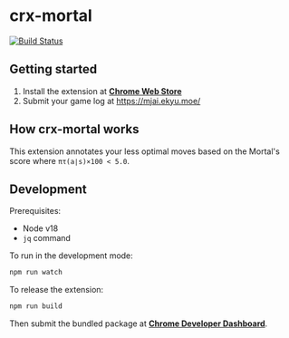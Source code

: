 # crx-mortal

[![Build Status](https://travis-ci.org/announce/crx-mortal.svg?branch=master)](https://travis-ci.org/announce/crx-mortal)


## Getting started

1. Install the extension at [**Chrome Web Store**](https://chrome.google.com/webstore/detail/crx-mortal/fgnhcpkfpdiaeikgdjbgfodclmnpbjno?utm_source=github)
2. Submit your game log at https://mjai.ekyu.moe/

## How crx-mortal works

This extension annotates your less optimal moves based on the Mortal's score where `πτ​(a∣s)×100 < 5.0`.

## Development

Prerequisites:

* Node v18
* `jq` command

To run in the development mode:

```bash
npm run watch
```

To release the extension:

```bash
npm run build
```

Then submit the bundled package at [**Chrome Developer Dashboard**](https://chrome.google.com/webstore/developer/dashboard).
